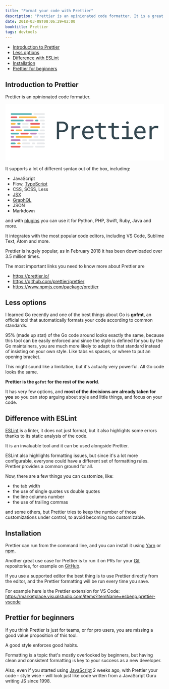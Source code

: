 ```yaml
---
title: "Format your code with Prettier"
description: "Prettier is an opinionated code formatter. It is a great way to keep code formatted consistently for you and your team, and supports a lot of different languages out of the box"
date: 2018-03-08T08:06:29+02:00
booktitle: Prettier
tags: devtools
---
```


<!-- TOC -->

- [Introduction to Prettier](#introduction-to-prettier)
- [Less options](#less-options)
- [Difference with ESLint](#difference-with-eslint)
- [Installation](#installation)
- [Prettier for beginners](#prettier-for-beginners)

<!-- /TOC -->

## Introduction to Prettier

Prettier is an opinionated code formatter.

![Prettier logo](logo.png)

It supports a lot of different syntax out of the box, including:

- JavaScript
- Flow, [TypeScript](/typescript/)
- CSS, SCSS, Less
- [JSX](/jsx/)
- [GraphQL](/graphql/)
- JSON
- Markdown

and with [plugins](https://prettier.io/docs/en/plugins.html) you can use it for Python, PHP, Swift, Ruby, Java and more.

It integrates with the most popular code editors, including VS Code, Sublime Text, Atom and more.

Prettier is hugely popular, as in February 2018 it has been downloaded over 3.5 million times.

The most important links you need to know more about Prettier are

- <https://prettier.io/>
- <https://github.com/prettier/prettier>
- <https://www.npmjs.com/package/prettier>

## Less options

I learned Go recently and one of the best things about Go is **gofmt**, an official tool that automatically formats your code according to common standards.

95% (made up stat) of the Go code around looks exactly the same, because this tool can be easily enforced and since the style is defined for you by the Go maintainers, you are much more likely to adapt to that standard instead of insisting on your own style. Like tabs vs spaces, or where to put an opening bracket.

This might sound like a limitation, but it's actually very powerful. All Go code looks the same.

**Prettier is the `gofmt` for the rest of the world**.

It has very few options, and **most of the decisions are already taken for you** so you can stop arguing about style and little things, and focus on your code.

## Difference with ESLint

[ESLint](https://flaviocopes.com/eslint/) is a linter, it does not just format, but it also highlights some errors thanks to its static analysis of the code.

It is an invaluable tool and it can be used alongside Prettier.

ESLint also highlights formatting issues, but since it's a lot more configurable, everyone could have a different set of formatting rules. Prettier provides a common ground for all.

Now, there are a few things you can customize, like:

- the tab width
- the use of single quotes vs double quotes
- the line columns number
- the use of trailing commas

and some others, but Prettier tries to keep the number of those customizations under control, to avoid becoming too customizable.

## Installation

Prettier can run from the command line, and you can install it using [Yarn](https://flaviocopes.com/yarn/) or [npm](https://flaviocopes.com/npm/).

Another great use case for Prettier is to run it on PRs for your [Git](https://flaviocopes.com/git/) repositories, for example on [GitHub](https://flaviocopes.com/github/).

If you use a supported editor the best thing is to use Prettier directly from the editor, and the Prettier formatting will be run every time you save.

For example here is the Prettier extension for VS Code: <https://marketplace.visualstudio.com/items?itemName=esbenp.prettier-vscode>

## Prettier for beginners

If you think Prettier is just for teams, or for pro users, you are missing a good value proposition of this tool.

A good style enforces good habits.

Formatting is a topic that's mostly overlooked by beginners, but having clean and consistent formatting is key to your success as a new developer.

Also, even if you started using [JavaScript](https://flaviocopes.com/javascript/) 2 weeks ago, with Prettier your code - style wise - will look just like code written from a JavaScript Guru writing JS since 1998.
